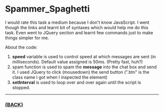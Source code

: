 # Spammer_Spaghetti
I would rate this task a medium because I don't know JavaScript.
I went though the links and learnt bit of syntaxes which would help me do this task. Even went to JQuery section and learnt few commands just to make things simpler for me.

About the code:
1. **speed** variable is used to control speed at which messages are sent (in milliseconds). Default value assigned is 50ms. (Pretty fast, huh?)
2. spam function is used to spam the **message** into the chat box and send it. I used JQuery to click (mousedown) the send button (".btn" is the class name I got when I inspected the element)
3. **setInterval** is used to loop over and over again until the script is stopped.

---

### [(BACK)](https://github.com/theamankumarsingh/amfoss-tasks)
